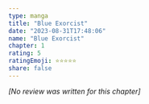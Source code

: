 ```yaml
---
type: manga
title: "Blue Exorcist"
date: "2023-08-31T17:48:06"
name: "Blue Exorcist"
chapter: 1
rating: 5
ratingEmoji: ⭐️⭐️⭐️⭐️⭐️
share: false
---
```


_[No review was written for this chapter]_
